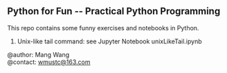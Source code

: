 ## Python for Fun -- Practical Python Programming

This repo contains some funny exercises and notebooks in Python.

1. Unix-like tail command: see Jupyter Notebook unixLikeTail.ipynb  


@author: Mang Wang  
@contact: wmustc@163.com
